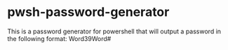 # pwsh-password-generator
This is a password generator for powershell that will output a password in the following format: Word39Word#
